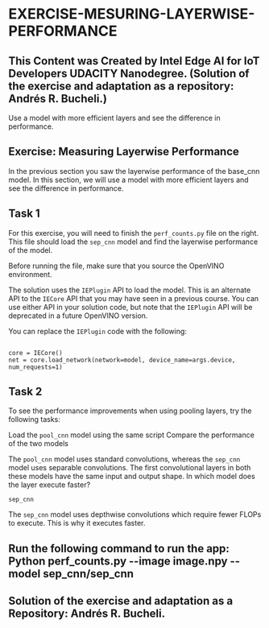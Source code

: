 # EXERCISE-MESURING-LAYERWISE-PERFORMANCE

## This Content was Created by Intel Edge AI for IoT Developers UDACITY Nanodegree. (Solution of the exercise and adaptation as a repository: Andrés R. Bucheli.)

Use a model with more efficient layers and see the difference in performance.

## Exercise: Measuring Layerwise Performance

In the previous section you saw the layerwise performance of the base_cnn model. In this section, we will use a model with more efficient layers and see the difference in
performance.

## Task 1
For this exercise, you will need to finish the <code>perf_counts.py</code> file on the right. This file should load the <code>sep_cnn</code> model and find the layerwise 
performance of the model.

Before running the file, make sure that you source the OpenVINO environment.

The solution uses the <code>IEPlugin</code> API to load the model. This is an alternate API to the <code>IECore</code> API that you may have seen in a previous course. You can use
either API in your solution code, but note that the <code>IEPlugin</code> API will be deprecated in a future OpenVINO version.

You can replace the <code>IEPlugin</code> code with the following:

<pre><code>
core = IECore()
net = core.load_network(network=model, device_name=args.device, num_requests=1)
</code></pre>

## Task 2
To see the performance improvements when using pooling layers, try the following tasks:

Load the <code>pool_cnn</code> model using the same script
Compare the performance of the two models

The <code>pool_cnn</code> model uses standard convolutions, whereas the <code>sep_cnn</code> model uses separable convolutions. The first convolutional layers in both these 
models have the same input and output shape. In which model does the layer execute faster?

<code>sep_cnn</code>

The <code>sep_cnn</code> model uses depthwise convolutions which require fewer FLOPs to execute. This is why it executes faster.

## Run the following command to run the app: Python perf_counts.py --image image.npy --model sep_cnn/sep_cnn

## Solution of the exercise and adaptation as a Repository: Andrés R. Bucheli.
